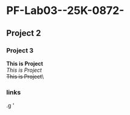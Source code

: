 # PF-Lab03--25K-0872-
## Project 2
### Project 3


**This is Project**\
_This is Project_\
~~This is Project~~\
### links
.[g](https://www.google.cpm "google")
'
